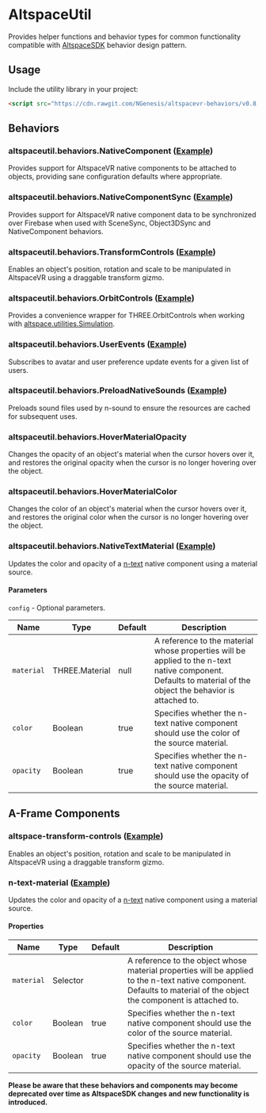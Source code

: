 # AltspaceUtil
Provides helper functions and behavior types for common functionality compatible with [AltspaceSDK](https://github.com/AltspaceVR/AltspaceSDK/) behavior design pattern.

## Usage
Include the utility library in your project:
```html
<script src="https://cdn.rawgit.com/NGenesis/altspacevr-behaviors/v0.8.5/js/altspaceutil.min.js"></script>
```

## Behaviors
### altspaceutil.behaviors.NativeComponent ([Example](https://github.com/NGenesis/altspacevr-behaviors/blob/master/examples/NativeComponent.html))
Provides support for AltspaceVR native components to be attached to objects, providing sane configuration defaults where appropriate.

### altspaceutil.behaviors.NativeComponentSync ([Example](https://github.com/NGenesis/altspacevr-behaviors/blob/master/examples/NativeComponentSync.html))
Provides support for AltspaceVR native component data to be synchronized over Firebase when used with SceneSync, Object3DSync and NativeComponent behaviors.

### altspaceutil.behaviors.TransformControls ([Example](https://github.com/NGenesis/altspacevr-behaviors/blob/master/examples/TransformControls.html))
Enables an object's position, rotation and scale to be manipulated in AltspaceVR using a draggable transform gizmo.

### altspaceutil.behaviors.OrbitControls ([Example](https://github.com/NGenesis/altspacevr-behaviors/blob/master/examples/OrbitControls.html))
Provides a convenience wrapper for THREE.OrbitControls when working with [altspace.utilities.Simulation](https://altspacevr.github.io/AltspaceSDK/doc/js/module-altspace_utilities.Simulation.html).

### altspaceutil.behaviors.UserEvents ([Example](https://github.com/NGenesis/altspacevr-behaviors/blob/master/examples/UserEvents.html))
Subscribes to avatar and user preference update events for a given list of users.

### altspaceutil.behaviors.PreloadNativeSounds ([Example](https://github.com/NGenesis/altspacevr-behaviors/blob/master/examples/PreloadNativeSounds.html))
Preloads sound files used by n-sound to ensure the resources are cached for subsequent uses.

### altspaceutil.behaviors.HoverMaterialOpacity
Changes the opacity of an object's material when the cursor hovers over it, and restores the original opacity when the cursor is no longer hovering over the object.

### altspaceutil.behaviors.HoverMaterialColor
Changes the color of an object's material when the cursor hovers over it, and restores the original color when the cursor is no longer hovering over the object.

### altspaceutil.behaviors.NativeTextMaterial ([Example](https://github.com/NGenesis/altspacevr-behaviors/blob/master/examples/NativeTextMaterial.html))
Updates the color and opacity of a [n-text](https://altspacevr.github.io/AltspaceSDK/doc/aframe/module-altspace_components.n-text.html) native component using a material source.

#### Parameters
`config` - Optional parameters.

| Name          | Type           | Default  | Description  |
| ------------- | -------------- | -------- | ------------ |
| `material`    | THREE.Material | null     | A reference to the material whose properties will be applied to the n-text native component.  Defaults to material of the object the behavior is attached to. |
| `color`       | Boolean        | true     | Specifies whether the n-text native component should use the color of the source material. |
| `opacity`     | Boolean        | true     | Specifies whether the n-text native component should use the opacity of the source material. |

## A-Frame Components
### altspace-transform-controls ([Example](https://github.com/NGenesis/altspacevr-behaviors/blob/master/examples/aframe/altspace-transform-controls.html))
Enables an object's position, rotation and scale to be manipulated in AltspaceVR using a draggable transform gizmo.

### n-text-material ([Example](https://github.com/NGenesis/altspacevr-behaviors/blob/master/examples/aframe/n-text-material.html))
Updates the color and opacity of a [n-text](https://altspacevr.github.io/AltspaceSDK/doc/aframe/module-altspace_components.n-text.html) native component using a material source.

#### Properties

| Name          | Type           | Default  | Description  |
| ------------- | -------------- | -------- | ------------ |
| `material`    | Selector       |          | A reference to the object whose material properties will be applied to the n-text native component.  Defaults to material of the object the component is attached to. |
| `color`       | Boolean        | true     | Specifies whether the n-text native component should use the color of the source material. |
| `opacity`     | Boolean        | true     | Specifies whether the n-text native component should use the opacity of the source material. |

**Please be aware that these behaviors and components may become deprecated over time as AltspaceSDK changes and new functionality is introduced.**
